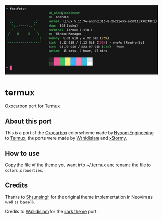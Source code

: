 ![A preview of the oxocarbon theme displaying neofetch](assets/neofetch.jpg)
# termux
Oxocarbon port for Termux

## About this port
This is a port of the [Oxocarbon](https://github.com/nyoom-engineering/oxocarbon) colorscheme made by [Nyoom Engineering](https://github.com/nyoom-engineering) to [Termux](https://termux.dev/), the ports were made by [Wahidislam](https://github.com/psynyde) and [xStormy](https://github.com/xStormyy).

## How to use
Copy the file of the theme you want into [~/.termux](https://wiki.termux.com/wiki/Termux:Styling) and rename the file to ``colors.properties``.

## Credits
Thanks to [Shaunsingh](https://github.com/shaunsingh) for the original theme implementation in Neovim as well as base16.

Credits to [Wahidislam](https://github.com/psynyde) for the [dark theme](https://discord.com/channels/1050624267592663050/1051039607308943400/1145370357864345640) port.
